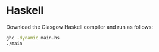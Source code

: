 # Haskell

Download the Glasgow Haskell compiler and run as follows:

```bash
ghc -dynamic main.hs
./main
```
